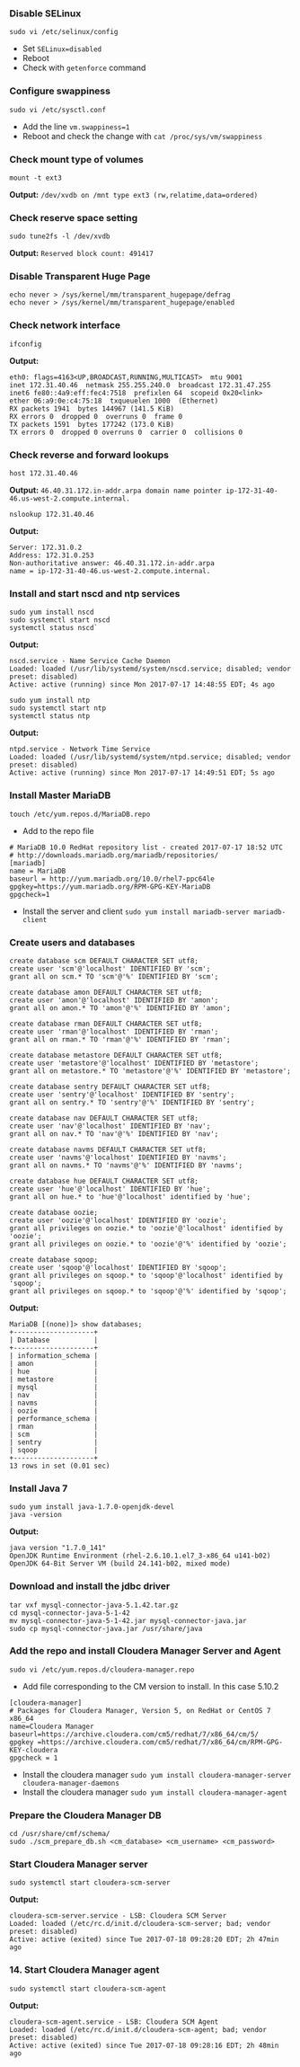 ### Disable SELinux
    sudo vi /etc/selinux/config
* Set `SELinux=disabled`
* Reboot
* Check with `getenforce` command

### Configure swappiness
    sudo vi /etc/sysctl.conf
* Add the line `vm.swappiness=1`
* Reboot and check the change with `cat /proc/sys/vm/swappiness`

### Check mount type of volumes
    mount -t ext3
**Output:** `/dev/xvdb on /mnt type ext3 (rw,relatime,data=ordered)`

### Check reserve space setting
    sudo tune2fs -l /dev/xvdb
**Output:** `Reserved block count: 491417`

### Disable Transparent Huge Page
    echo never > /sys/kernel/mm/transparent_hugepage/defrag
    echo never > /sys/kernel/mm/transparent_hugepage/enabled

### Check network interface
    ifconfig
**Output:**

    eth0: flags=4163<UP,BROADCAST,RUNNING,MULTICAST>  mtu 9001
    inet 172.31.40.46  netmask 255.255.240.0  broadcast 172.31.47.255
    inet6 fe80::4a9:eff:fec4:7518  prefixlen 64  scopeid 0x20<link>
    ether 06:a9:0e:c4:75:18  txqueuelen 1000  (Ethernet)
    RX packets 1941  bytes 144967 (141.5 KiB)
    RX errors 0  dropped 0  overruns 0  frame 0
    TX packets 1591  bytes 177242 (173.0 KiB)
    TX errors 0  dropped 0 overruns 0  carrier 0  collisions 0
    
### Check reverse and forward lookups
    host 172.31.40.46
**Output:** `46.40.31.172.in-addr.arpa domain name pointer ip-172-31-40-46.us-west-2.compute.internal.`

    nslookup 172.31.40.46
**Output:**

    Server: 172.31.0.2
    Address: 172.31.0.253
    Non-authoritative answer: 46.40.31.172.in-addr.arpa       
    name = ip-172-31-40-46.us-west-2.compute.internal.

### Install and start nscd and ntp services 
    sudo yum install nscd
    sudo systemctl start nscd
    systemctl status nscd`
**Output:**

    nscd.service - Name Service Cache Daemon
    Loaded: loaded (/usr/lib/systemd/system/nscd.service; disabled; vendor preset: disabled)
    Active: active (running) since Mon 2017-07-17 14:48:55 EDT; 4s ago
   
    sudo yum install ntp
    sudo systemctl start ntp
    systemctl status ntp

**Output:** 
    
    ntpd.service - Network Time Service
    Loaded: loaded (/usr/lib/systemd/system/ntpd.service; disabled; vendor preset: disabled)
    Active: active (running) since Mon 2017-07-17 14:49:51 EDT; 5s ago
   
### Install Master MariaDB
    touch /etc/yum.repos.d/MariaDB.repo

* Add to the repo file
```
# MariaDB 10.0 RedHat repository list - created 2017-07-17 18:52 UTC
# http://downloads.mariadb.org/mariadb/repositories/
[mariadb]
name = MariaDB
baseurl = http://yum.mariadb.org/10.0/rhel7-ppc64le
gpgkey=https://yum.mariadb.org/RPM-GPG-KEY-MariaDB
gpgcheck=1
```
* Install the server and client `sudo yum install mariadb-server mariadb-client`

### Create users and databases

```
create database scm DEFAULT CHARACTER SET utf8;
create user 'scm'@'localhost' IDENTIFIED BY 'scm';
grant all on scm.* TO 'scm'@'%' IDENTIFIED BY 'scm';

create database amon DEFAULT CHARACTER SET utf8;
create user 'amon'@'localhost' IDENTIFIED BY 'amon';
grant all on amon.* TO 'amon'@'%' IDENTIFIED BY 'amon';

create database rman DEFAULT CHARACTER SET utf8;
create user 'rman'@'localhost' IDENTIFIED BY 'rman';
grant all on rman.* TO 'rman'@'%' IDENTIFIED BY 'rman';

create database metastore DEFAULT CHARACTER SET utf8;
create user 'metastore'@'localhost' IDENTIFIED BY 'metastore';
grant all on metastore.* TO 'metastore'@'%' IDENTIFIED BY 'metastore';

create database sentry DEFAULT CHARACTER SET utf8;
create user 'sentry'@'localhost' IDENTIFIED BY 'sentry';
grant all on sentry.* TO 'sentry'@'%' IDENTIFIED BY 'sentry';

create database nav DEFAULT CHARACTER SET utf8;
create user 'nav'@'localhost' IDENTIFIED BY 'nav';
grant all on nav.* TO 'nav'@'%' IDENTIFIED BY 'nav';

create database navms DEFAULT CHARACTER SET utf8;
create user 'navms'@'localhost' IDENTIFIED BY 'navms';
grant all on navms.* TO 'navms'@'%' IDENTIFIED BY 'navms';

create database hue DEFAULT CHARACTER SET utf8;
create user 'hue'@'localhost' IDENTIFIED BY 'hue';
grant all on hue.* to 'hue'@'localhost' identified by 'hue';

create database oozie;
create user 'oozie'@'localhost' IDENTIFIED BY 'oozie';
grant all privileges on oozie.* to 'oozie'@'localhost' identified by 'oozie';
grant all privileges on oozie.* to 'oozie'@'%' identified by 'oozie';

create database sqoop;
create user 'sqoop'@'localhost' IDENTIFIED BY 'sqoop';
grant all privileges on sqoop.* to 'sqoop'@'localhost' identified by 'sqoop';
grant all privileges on sqoop.* to 'sqoop'@'%' identified by 'sqoop';
```

**Output:** 

```
MariaDB [(none)]> show databases;
+--------------------+
| Database           |
+--------------------+
| information_schema |
| amon               |
| hue                |
| metastore          |
| mysql              |
| nav                |
| navms              |
| oozie              |
| performance_schema |
| rman               |
| scm                |
| sentry             |
| sqoop              |
+--------------------+
13 rows in set (0.01 sec)
```

### Install Java 7
    sudo yum install java-1.7.0-openjdk-devel
    java -version

**Output:**

    java version "1.7.0_141"
    OpenJDK Runtime Environment (rhel-2.6.10.1.el7_3-x86_64 u141-b02)
    OpenJDK 64-Bit Server VM (build 24.141-b02, mixed mode)

### Download and install the jdbc driver
    tar vxf mysql-connector-java-5.1.42.tar.gz
    cd mysql-connector-java-5-1-42
    mv mysql-connector-java-5-1-42.jar mysql-connector-java.jar
    sudo cp mysql-connector-java.jar /usr/share/java
    
### Add the repo and install Cloudera Manager Server and Agent
    sudo vi /etc/yum.repos.d/cloudera-manager.repo

* Add file corresponding to the CM version to install. In this case 5.10.2
    
```
[cloudera-manager]
# Packages for Cloudera Manager, Version 5, on RedHat or CentOS 7 x86_64
name=Cloudera Manager
baseurl=https://archive.cloudera.com/cm5/redhat/7/x86_64/cm/5/
gpgkey =https://archive.cloudera.com/cm5/redhat/7/x86_64/cm/RPM-GPG-KEY-cloudera
gpgcheck = 1
```

* Install the cloudera manager `sudo yum install cloudera-manager-server cloudera-manager-daemons`
* Install the cloudera manager `sudo yum install cloudera-manager-agent`

### Prepare the Cloudera Manager DB
    cd /usr/share/cmf/schema/
    sudo ./scm_prepare_db.sh <cm_database> <cm_username> <cm_password>
    
### Start Cloudera Manager server
    sudo systemctl start cloudera-scm-server
    
**Output:**
```
cloudera-scm-server.service - LSB: Cloudera SCM Server
Loaded: loaded (/etc/rc.d/init.d/cloudera-scm-server; bad; vendor preset: disabled)
Active: active (exited) since Tue 2017-07-18 09:28:20 EDT; 2h 47min ago
```

### 14. Start Cloudera Manager agent 
    sudo systemctl start cloudera-scm-agent

**Output:**
```
cloudera-scm-agent.service - LSB: Cloudera SCM Agent
Loaded: loaded (/etc/rc.d/init.d/cloudera-scm-agent; bad; vendor preset: disabled)
Active: active (exited) since Tue 2017-07-18 09:28:16 EDT; 2h 48min ago
```
